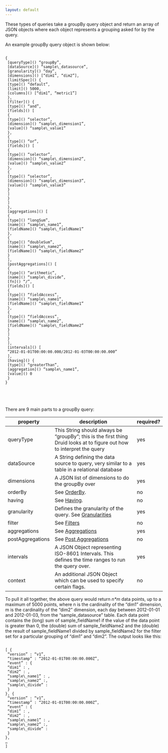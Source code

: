 ```yaml
---
layout: default
---
```

These types of queries take a groupBy query object and return an array of JSON objects where each object represents a grouping asked for by the query.

An example groupBy query object is shown below:

<pre>
<code>
{
 [queryType]() “groupBy”,
 [dataSource]() “sample\_datasource”,
 [granularity]() “day”,
 [dimensions]() [“dim1”, “dim2”],
 [limitSpec]() {
 [type]() “default”,
 [limit]() 5000,
 [columns]() [“dim1”, “metric1”]
 },
 [filter]() {
 [type]() “and”,
 [fields]() [
 {
 [type]() “selector”,
 [dimension]() “sample\_dimension1”,
 [value]() “sample\_value1”
 },
 {
 [type]() “or”,
 [fields]() [
 {
 [type]() “selector”,
 [dimension]() “sample\_dimension2”,
 [value]() “sample\_value2”
 },
 {
 [type]() “selector”,
 [dimension]() “sample\_dimension3”,
 [value]() “sample\_value3”
 }
 ]
 }
 ]
 },
 [aggregations]() [
 {
 [type]() “longSum”,
 [name]() “sample\_name1”,
 [fieldName]() “sample\_fieldName1”
 },
 {
 [type]() “doubleSum”,
 [name]() “sample\_name2”,
 [fieldName]() “sample\_fieldName2”
 }
 ],
 [postAggregations]() [
 {
 [type]() “arithmetic”,
 [name]() “sample\_divide”,
 [fn]() “/”,
 [fields]() [
 {
 [type]() “fieldAccess”,
 [name]() “sample\_name1”,
 [fieldName]() “sample\_fieldName1”
 },
 {
 [type]() “fieldAccess”,
 [name]() “sample\_name2”,
 [fieldName]() “sample\_fieldName2”
 }
 ]
 }
 ],
 [intervals]() [
 “2012-01-01T00:00:00.000/2012-01-03T00:00:00.000”
 ],
 [having]() {
 [type]() “greaterThan”,
 [aggregation]() “sample\_name1”,
 [value]() 0
 }
}

</pre>
</code>

There are 9 main parts to a groupBy query:

|property|description|required?|
|--------|-----------|---------|
|queryType|This String should always be “groupBy”; this is the first thing Druid looks at to figure out how to interpret the query|yes|
|dataSource|A String defining the data source to query, very similar to a table in a relational database|yes|
|dimensions|A JSON list of dimensions to do the groupBy over|yes|
|orderBy|See [OrderBy](OrderBy.html).|no|
|having|See [Having](Having.html).|no|
|granularity|Defines the granularity of the query. See [Granularities](Granularities.html)|yes|
|filter|See [Filters](Filters.html)|no|
|aggregations|See [Aggregations](Aggregations.html)|yes|
|postAggregations|See [Post Aggregations](Post-Aggregations.html)|no|
|intervals|A JSON Object representing ISO-8601 Intervals. This defines the time ranges to run the query over.|yes|
|context|An additional JSON Object which can be used to specify certain flags.|no|

To pull it all together, the above query would return *n\*m* data points, up to a maximum of 5000 points, where n is the cardinality of the “dim1” dimension, m is the cardinality of the “dim2” dimension, each day between 2012-01-01 and 2012-01-03, from the “sample\_datasource” table. Each data point contains the (long) sum of sample\_fieldName1 if the value of the data point is greater than 0, the (double) sum of sample\_fieldName2 and the (double) the result of sample\_fieldName1 divided by sample\_fieldName2 for the filter set for a particular grouping of “dim1” and “dim2”. The output looks like this:

<pre>
<code>
[ {
 “version” : “v1”,
 “timestamp” : “2012-01-01T00:00:00.000Z”,
 “event” : {
 “dim1” : <some_dim1_value>,
 “dim2” : <some_dim2_value>,
 “sample\_name1” : <some_sample_name1_value>,
 “sample\_name2” :<some_sample_name2_value>,
 “sample\_divide” : <some_sample_divide_value>
 }
}, {
 “version” : “v1”,
 “timestamp” : “2012-01-01T00:00:00.000Z”,
 “event” : {
 “dim1” : <some_other_dim1_value>,
 “dim2” : <some_other_dim2_value>,
 “sample\_name1” : <some_other_sample_name1_value>,
 “sample\_name2” :<some_other_sample_name2_value>,
 “sample\_divide” : <some_other_sample_divide_value>
 }
},
…
]

</pre>
</code>
